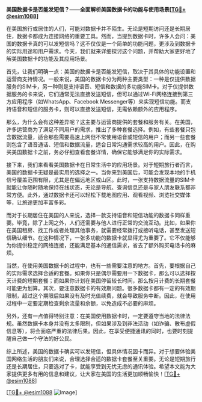 **美国数据卡是否能发短信？——全面解析美国数据卡的功能与使用场景[[TG💪+ @esim1088](https://t.me/s/esim1088)]**

在美国旅行或居住的人们，可能对数据卡并不陌生。无论是短期访问还是长期居住，数据卡都成为连接网络的重要工具。然而，当提到数据卡时，许多人会问：美国的数据卡真的可以发短信吗？这不仅仅是一个简单的功能问题，更涉及到数据卡的实际用途和用户需求。今天，我们就来详细探讨这个问题，并帮助大家更好地了解美国数据卡的功能及其应用场景。

首先，让我们明确一点：美国的数据卡是否能发短信，取决于其具体的功能设置和运营商支持情况。一般来说，美国的数据卡分为两种主要类型：一种是仅提供数据服务的SIM卡，另一种则是支持语音、短信和数据的多功能SIM卡。对于仅提供数据服务的卡来说，它们通常无法直接发送短信，但可以通过Wi-Fi网络连接到第三方应用程序（如WhatsApp、Facebook Messenger等）来实现短信功能。而支持语音和短信的服务卡，则可以直接发送短信，无需依赖额外的应用程序。

那么，为什么会有这种差异呢？这主要与运营商提供的套餐和服务有关。在美国，许多运营商为了满足不同用户的需求，推出了多种套餐选择。例如，有些套餐只包含数据流量，适合那些需要高速上网但不常使用语音或短信的用户；而另一些套餐则包含了语音通话、短信和数据流量，适合日常沟通需求较高的用户。因此，在购买美国数据卡之前，务必仔细查看套餐详情，确保它能够满足你的实际需求。

接下来，我们来看看美国数据卡在日常生活中的应用场景。对于短期旅行者而言，美国的数据卡无疑是最实用的选择之一。当你来到美国后，可能会发现本地的手机信号覆盖范围有限，尤其是在偏远地区或山区。此时，一张支持数据流量的SIM卡就能让你随时随地保持在线状态，无论是导航、查询信息还是与家人朋友联系都非常方便。此外，通过数据卡还可以轻松下载地图应用、观看视频、浏览社交媒体等，让旅途更加丰富多彩。

而对于长期居住在美国的人来说，选择一款支持语音和短信功能的数据卡同样重要。毕竟，除了上网之外，人们还需要与他人进行正常的交流互动。比如，如果你在美国租房、找工作或者处理其他事务，就需要经常拨打或接听电话，甚至发送短信确认细节。在这种情况下，一张多功能的数据卡就显得尤为重要了。它不仅能够为你提供稳定的网络连接，还能满足基本的通信需求，省去了额外购买电话卡的麻烦。

当然，在使用美国数据卡的过程中，也有一些需要注意的地方。首先，要根据自己的实际需求选择合适的套餐。如果你只是偶尔需要用一下数据卡，那么可以选择按天计费的短期套餐；而如果你计划在美国停留较长时间，那么按月计费的长期套餐可能更为划算。其次，要注意数据卡的有效期问题。很多数据卡都有一定的有效期限制，超过这个期限后如果没有及时充值续费，就会导致服务中断。因此，在使用过程中一定要定期检查剩余流量和余额，以免造成不必要的麻烦。

另外，还有一点值得特别注意：在美国使用数据卡时，一定要遵守当地的法律法规。虽然数据卡本身并没有太多限制，但如果涉及到非法活动（如诈骗、散布虚假信息等），将会面临严重的法律后果。因此，在享受便捷通讯的同时，也要时刻提醒自己做一个守法的好公民。

综上所述，美国的数据卡确实可以发短信，但具体情况因卡而异。对于想要体验美国网络生活的朋友们来说，合理选择合适的数据卡套餐至关重要。无论是短期旅行还是长期居住，只要选对了卡，就能享受到无忧无虑的通讯体验。希望本文能为大家提供更多有用的信息和建议，让大家在美国的生活更加顺畅愉快！[[TG💪+ @esim1088](https://t.me/s/esim1088)]

[[TG💪+ @esim1088](https://t.me/s/esim1088) ![Image](https://i.postimg.cc/4NQfJmqS/Snipaste-2025-05-13-00-14-12.png)]